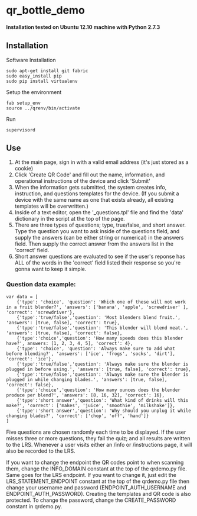 qr_bottle_demo
==============

#### Installation tested on Ubuntu 12.10 machine with Python 2.7.3

## Installation

Software Installation

    sudo apt-get install git fabric
    sudo easy_install pip
    sudo pip install virtualenv

Setup the environment

    fab setup_env
    source ../qrenv/bin/activate

Run

	supervisord
	
## Use

1. At the main page, sign in with a valid email address (it's just stored as a cookie)
2. Click 'Create QR Code' and fill out the name, information, and operational instructions of the device and click 'Submit'
3. When the information gets submitted, the system creates info, instruction, and questions templates for the device. (If you submit a device with the same name as one that exists already, all existing templates will be overwritten.)
4. Inside of a text editor, open the '<device name>_questions.tpl' file and find the 'data' dictionary in the script at the top of the page.
5. There are three types of questions; type, true/false, and short answer. Type the question you want to ask inside of the questions field, and supply the answers (can be either string or numerical) in the answers field. Then supply the correct answer from the answers list in the 'correct' field.
6. Short answer questions are evaluated to see if the user's reponse has ALL of the words in the 'correct' field listed their response so you're gonna want to keep it simple.

### Question data example:
```
var data = [
	{'type': 'choice', 'question': 'Which one of these will not work in a fruit blender?', 'answers': ['banana', 'apple', 'screwdriver' ], 'correct': 'screwdriver'},
	{'type':'true/false','question': 'Most blenders blend fruit.', 'answers': [true, false], 'correct': true},
	{'type':'true/false','question': 'This blender will blend meat.', 'answers': [true, false], 'correct': false},
	{'type':'choice','question': 'How many speeds does this blender have?', answers: [1, 2, 3, 4, 5], 'correct': 4},
	{'type': 'choice', 'question': 'Always make sure to add what before blending?', 'answers': ['ice', 'frogs', 'socks', 'dirt'], 'correct': 'ice'},
	{'type':'true/false','question': 'Always make sure the blender is plugged in before using.', 'answers': [true, false], 'correct': true},
	{'type':'true/false','question': 'Always make sure the blender is plugged in while changing blades.', 'answers': [true, false], 'correct': false},
	{'type':'choice','question': 'How many ounces does the blender produce per blend?', 'answers': [8, 16, 32], 'correct': 16},
	{'type':'short answer','question': 'What kind of drinks will this make?', 'correct': ['makes', 'juice', 'smoothie', 'milkshake']},
	{'type':'short answer','question': 'Why should you unplug it while changing blades?', 'correct': ['chop', 'off', 'hand']}
]
```

Five questions are chosen randomly each time to be displayed. If the user misses three or more questions, they fail the quiz; and all results are written to the LRS. Whenever a user visits either an /info or /instructions page, it will also be recorded to the LRS.


If you want to change the endpoint the QR codes point to when scanning them, change the INFO_DOMAIN constant at the top of the qrdemo.py file. Same goes for the LRS
endpoint. If you want to change it, just edit the LRS_STATEMENT_ENDPOINT constant at the top of the qrdemo.py file then change your username and password (ENDPOINT_AUTH_USERNAME and ENDPOINT_AUTH_PASSWORD). Creating the templates and QR code is also protected. To change the password, change the CREATE_PASSWORD constant in qrdemo.py.

